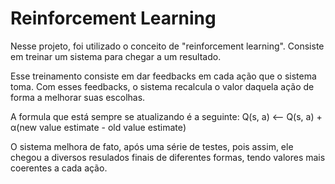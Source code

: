 # Reinforcement Learning

Nesse projeto, foi utilizado o conceito de "reinforcement learning". 
Consiste em treinar um sistema para chegar a um resultado.

Esse treinamento consiste em dar feedbacks em cada ação que o sistema toma. Com esses feedbacks, o sistema recalcula o valor daquela ação de forma a melhorar suas escolhas.

A formula que está sempre se atualizando é a seguinte:
Q(s, a) ⟵ Q(s, a) + α(new value estimate - old value estimate)

O sistema melhora de fato, após uma série de testes, pois assim, ele chegou a diversos resulados finais de diferentes formas, tendo valores mais coerentes a cada ação.